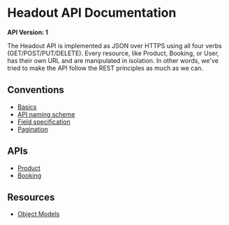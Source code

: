 # Headout API Documentation

**API Version: 1**

The Headout API is implemented as JSON over HTTPS using all four verbs (GET/POST/PUT/DELETE). Every resource, like Product, Booking, or User, has their own URL and are manipulated in isolation. In other words, we've tried to make the API follow the REST principles as much as we can.

## Conventions
* [Basics](conventions/basics.md)
* [API naming scheme]()
* [Field specification]()
* [Pagination]()

## APIs
* [Product](apis/product.md)
* [Booking](apis/booking.md)

## Resources
* [Object Models](resources/object-models.md)
